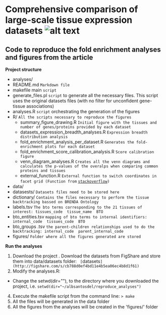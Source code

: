 Comprehensive comparison of large-scale tissue expression datasets ![alt text](http://jensenlab.org/images/tissues_icon.png "TISSUES database")
==============

Code to reproduce the fold enrichment analyses and figures from the article
--------------
**Project structure**
- analyses/
 - README.md `Markdown file`
 - makefile  main `script`
 - generate\_files.pl `script` to generate all the necessary files. This script uses the original datasets files (with no filter for unconfident gene-tissue associations) 
 - analyses.R `script` orchestrating the generation of the figures
 - R/ `All the scripts necessary to reproduce the figures`
   - summary\_figure\_drawing.R `Initial figure with the tissues and number of genes/proteins provided by each dataset`
    - datasets\_expression\_breadth\_analyses.R `Expression breadth distribution analysis`
     - fold\_enrichment\_analysis\_per\_dataset.R `Generates the fold-enrichment plots for each dataset`
      - fold\_enrichment\_score\_calibration\_analysis.R `Score calibration figure`
      - venn\_diagram_analyses.R `Creates all the venn diagrams and calculates the p-values of the overalps when comparing common proteins and tissues`
      - external\_function.R `External function to switch coordinates in facet grid (Function from` [`stackoverflow`](http://stackoverflow.com/questions/6625691/is-it-possible-to-switch-the-side-of-y-axis-breaks-and-labels-on-a-faceted-plot)`)`
 - data/ 
  - datasests/ `Datasets files need to be stored here`
  - dictionary/ `Contains the files necessary to perform the tissue backtracking bassed on BRENDA Ontology`
   - labels.tsv `The bto terms corresponding to the 21 tissues of interest: tissues_code  tissue_name  BTO`
   - bto\_entities.tsv `mapping of bto terms to internal identifiers: internal_code  tissues_code  BTO`
   - bto\_groups .tsv `the parent-children relationships used to do the backtracking: internal_code  parent_internal_code`
 - figures/ `Folder where all the figures generated are stored`

**Run the analyses**

1. Download the project
. Download the datasets from FigShare and store them into data/datasets folder: ` [`datasets`](http://figshare.com/s/cb788d0ef4bd11e4b5ea06ec4b8d1f61)`
3. Modify the analyses.R:
  - Change the setwd(dir=""), to the directory where you downloaded the project, i.e. `setwd(dir="~/albsantosdel/reproduce_analyses")` 
4. Execute the makefile script from the command line:
  `> make`
5. All the files will be generated in the data folder
6. All the figures from the analyses will be created in the 'figures/' folder
